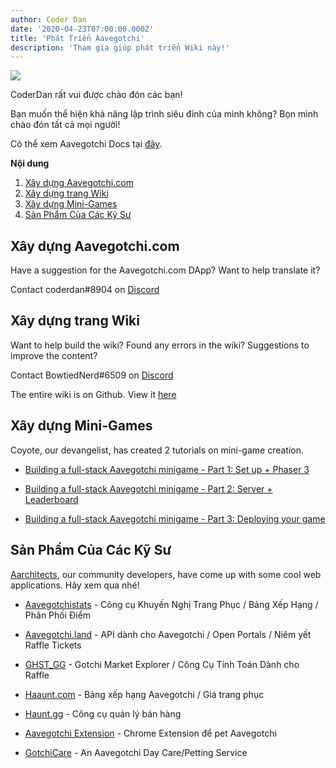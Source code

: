 ```yaml
---
author: Coder Dan
date: '2020-04-23T07:00:00.000Z'
title: 'Phát Triển Aavegotchi'
description: 'Tham gia giúp phát triển Wiki này!'
---
```


<div class="headerImageContainer">
<img class="headerImage" src="/developers/codergotchi.png">
<p class="headerImageText">CoderDan rất vui được chào đón các bạn!</p>
</div>

Bạn muốn thể hiện khả năng lập trình siêu đỉnh của mình không? Bọn mình chào đón tất cả mọi người!

Có thể xem Aavegotchi Docs tại [đây](https://docs.aavegotchi.com/).

<div class="contentsBox">

**Nội dung**

<ol>
<li><a href=#building-aavegotchi-com>Xây dựng Aavegotchi.com</a></li>
<li><a href=#building-the-wiki>Xây dựng trang Wiki</a></li>
<li><a href=#building-mini-games>Xây dựng Mini-Games</a></li>
<li><a href=#aarchitect-creations>Sản Phẩm Của Các Kỹ Sư</a></li>
</ol>

</div>

## Xây dựng Aavegotchi.com

Have a suggestion for the Aavegotchi.com DApp? Want to help translate it?

Contact coderdan#8904 on [Discord](https://discord.com/invite/NPwnWB6)

## Xây dựng trang Wiki

Want to help build the wiki? Found any errors in the wiki? Suggestions to improve the content?

Contact BowtiedNerd#6509 on [Discord](https://discord.com/invite/NPwnWB6)

The entire wiki is on Github. View it [here](https://github.com/aavegotchi/aavegotchi-wiki)

## Xây dựng Mini-Games

Coyote, our devangelist, has created 2 tutorials on mini-game creation.

* [Building a full-stack Aavegotchi minigame - Part 1: Set up + Phaser 3](https://dev.to/ccoyotedev/building-a-full-stack-aavegotchi-minigame-part-1-set-up-phaser-3-29l5)

* [Building a full-stack Aavegotchi minigame - Part 2: Server + Leaderboard](https://dev.to/ccoyotedev/building-a-full-stack-aavegotchi-minigame-part-2-server-leaderboard-53la)

* [Building a full-stack Aavegotchi minigame - Part 3: Deploying your game](https://dev.to/ccoyotedev/building-a-full-stack-aavegotchi-minigame-part-3-deploying-your-game-mga)

## Sản Phẩm Của Các Kỹ Sư

[Aarchitects](/aarchitect), our community developers, have come up with some cool web applications. Hãy xem qua nhé!

* [Aavegotchistats](https://aavegotchistats.com/) - Công cụ Khuyến Nghị Trang Phục / Bảng Xếp Hạng / Phân Phối Điểm

* [Aavegotchi.land](https://aavegotchi.land/) - API dành cho Aavegotchi / Open Portals / Niêm yết Raffle Tickets

* [GHST_GG](https://ghst.gg/) - Gotchi Market Explorer / Công Cụ Tính Toán Dành cho Raffle

* [Haaunt.com](https://haaunt.com/) - Bảng xếp hạng Aavegotchi / Giá trang phục

* [Haunt.gg](https://haunt.gg/) - Công cụ quản lý bán hàng

* [Aavegotchi Extension](https://chrome.google.com/webstore/detail/aavegotchi-extension/ibggmlahcckfbcghmbnbdmkmolmaejfc) - Chrome Extension để pet Aavegotchi

* [GotchiCare](https://gotchicare.com/) - An Aavegotchi Day Care/Petting Service